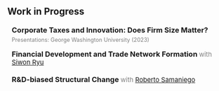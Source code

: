 <h2 id="progress" style="margin: 2px 0px 20px;">Work in Progress</h2>

<h3 style="margin:0 10px 5px;">Corporate Taxes and Innovation: Does Firm Size Matter?</h3>
<p style="margin:0 10px 15px; font-size:90%; color:gray;"> Presentations: George Washington University (2023) </p>

<h3 style="margin:0 10px 20px;">
  Financial Development and Trade Network Formation
  <span style="font-size:90%; color:gray; font-weight:normal;">
    with <a href="https://siwonryu.com" target="_blank">Siwon Ryu</a>
  </span>
</h3>

<h3 style="margin:0 10px 20px;">
  R&D-biased Structural Change
  <span style="font-size:90%; color:gray; font-weight:normal;">
    with <a href="https://robertosamaniego.weebly.com/" target="_blank">Roberto Samaniego</a>
  </span>
</h3>


<!--
<h2 id="progress" style="margin: 2px 0px 20px;">Work in Progress</h2>

<h3 style="margin:0 10px 15px;">Corporate Taxes and Innovation: Does Firm Size Matter?</h3>

<h3 style="margin:0 10px 5px;">Financial Development and Trade Network Formation</h3>
<p style="margin:0 10px 15px; font-size:90%; color:gray;">
  with <a href="https://siwonryu.com" target="_blank">Siwon Ryu</a>
</p>
-->
